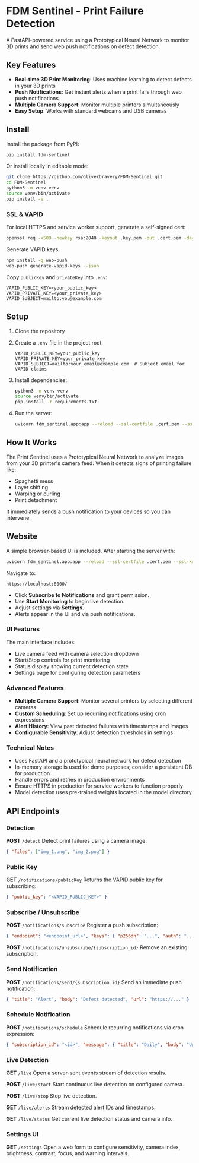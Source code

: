 # FDM Sentinel - Print Failure Detection

A FastAPI-powered service using a Prototypical Neural Network to monitor 3D prints and send web push notifications on defect detection.

## Key Features

- **Real-time 3D Print Monitoring**: Uses machine learning to detect defects in your 3D prints
- **Push Notifications**: Get instant alerts when a print fails through web push notifications
- **Multiple Camera Support**: Monitor multiple printers simultaneously
- **Easy Setup**: Works with standard webcams and USB cameras

## Install

Install the package from PyPI:
```bash
pip install fdm-sentinel
```

Or install locally in editable mode:
```bash
git clone https://github.com/oliverbravery/FDM-Sentinel.git
cd FDM-Sentinel
python3 -m venv venv
source venv/bin/activate
pip install -e .
```

### SSL & VAPID

For local HTTPS and service worker support, generate a self-signed cert:
```bash
openssl req -x509 -newkey rsa:2048 -keyout .key.pem -out .cert.pem -days 365 -nodes
```

Generate VAPID keys:
```bash
npm install -g web-push
web-push generate-vapid-keys --json
```

Copy `publicKey` and `privateKey` into `.env`:
```
VAPID_PUBLIC_KEY=<your_public_key>
VAPID_PRIVATE_KEY=<your_private_key>
VAPID_SUBJECT=mailto:you@example.com
```

## Setup

1. Clone the repository

2. Create a `.env` file in the project root:
   ```env
   VAPID_PUBLIC_KEY=your_public_key
   VAPID_PRIVATE_KEY=your_private_key
   VAPID_SUBJECT=mailto:your_email@example.com  # Subject email for VAPID claims
   ```

3. Install dependencies:
   ```bash
   python3 -m venv venv
   source venv/bin/activate
   pip install -r requirements.txt
   ```

4. Run the server:
   ```bash
   uvicorn fdm_sentinel.app:app --reload --ssl-certfile .cert.pem --ssl-keyfile .key.pem
   ```

## How It Works

The Print Sentinel uses a Prototypical Neural Network to analyze images from your 3D printer's camera feed. When it detects signs of printing failure like:
- Spaghetti mess
- Layer shifting
- Warping or curling
- Print detachment

It immediately sends a push notification to your devices so you can intervene.

## Website

A simple browser-based UI is included. After starting the server with:
```bash
uvicorn fdm_sentinel.app:app --reload --ssl-certfile .cert.pem --ssl-keyfile .key.pem
```

Navigate to:
```
https://localhost:8000/
```

- Click **Subscribe to Notifications** and grant permission.
- Use **Start Monitoring** to begin live detection.
- Adjust settings via **Settings**.
- Alerts appear in the UI and via push notifications.

### UI Features

The main interface includes:
- Live camera feed with camera selection dropdown
- Start/Stop controls for print monitoring
- Status display showing current detection state
- Settings page for configuring detection parameters

### Advanced Features

- **Multiple Camera Support**: Monitor several printers by selecting different cameras
- **Custom Scheduling**: Set up recurring notifications using cron expressions
- **Alert History**: View past detected failures with timestamps and images
- **Configurable Sensitivity**: Adjust detection thresholds in settings

### Technical Notes

- Uses FastAPI and a prototypical neural network for defect detection
- In-memory storage is used for demo purposes; consider a persistent DB for production
- Handle errors and retries in production environments
- Ensure HTTPS in production for service workers to function properly
- Model detection uses pre-trained weights located in the model directory

## API Endpoints

### Detection
**POST** `/detect`
Detect print failures using a camera image:
```json
{ "files": ["img_1.png", "img_2.png"] }
```

### Public Key
**GET** `/notifications/publicKey`
Returns the VAPID public key for subscribing:
```json
{ "public_key": "<VAPID_PUBLIC_KEY>" }
```

### Subscribe / Unsubscribe
**POST** `/notifications/subscribe`
Register a push subscription:
```json
{ "endpoint": "<endpoint_url>", "keys": { "p256dh": "...", "auth": "..." } }
```

**POST** `/notifications/unsubscribe/{subscription_id}`
Remove an existing subscription.

### Send Notification
**POST** `/notifications/send/{subscription_id}`
Send an immediate push notification:
```json
{ "title": "Alert", "body": "Defect detected", "url": "https://..." }
```

### Schedule Notification
**POST** `/notifications/schedule`
Schedule recurring notifications via cron expression:
```json
{ "subscription_id": "<id>", "message": { "title": "Daily", "body": "Update" }, "cron": "0 9 * * *" }
```

### Live Detection
**GET** `/live`
Open a server-sent events stream of detection results.

**POST** `/live/start`
Start continuous live detection on configured camera.

**POST** `/live/stop`
Stop live detection.

**GET** `/live/alerts`
Stream detected alert IDs and timestamps.

**GET** `/live/status`
Get current live detection status and camera info.

### Settings UI
**GET** `/settings`
Open a web form to configure sensitivity, camera index, brightness, contrast, focus, and warning intervals.
